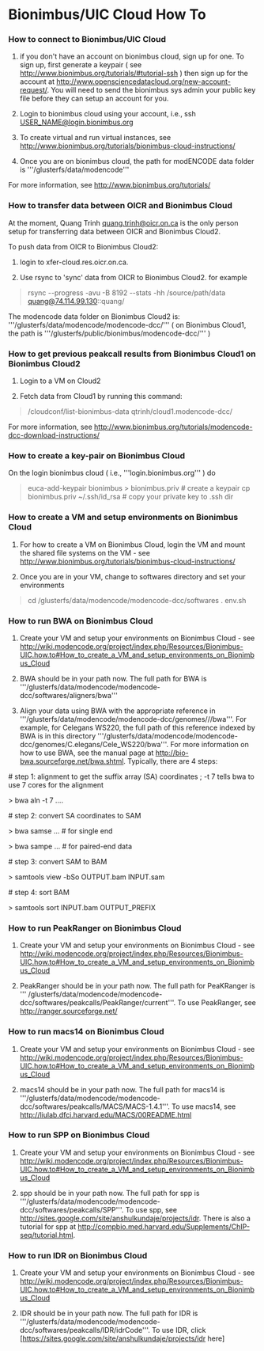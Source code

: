 
Bionimbus/UIC Cloud  How To
=====================================


### How to connect to Bionimbus/UIC Cloud

1. if you don't have an account on bionimbus cloud, sign up for one.  To sign up, first generate a keypair ( see http://www.bionimbus.org/tutorials/#tutorial-ssh ) then sign up for the account at http://www.opensciencedatacloud.org/new-account-request/.   You will need to send the bionimbus sys admin your public key file before they can setup an account for you.

2. Login to bionimbus cloud using your account, i.e., ssh USER_NAME@login.bionimbus.org

3. To create virtual and run virtual instances, see http://www.bionimbus.org/tutorials/bionimbus-cloud-instructions/

4.  Once you are on bionimbus cloud, the path for modENCODE data folder is '''/glusterfs/data/modencode'''

For more information, see http://www.bionimbus.org/tutorials/

### How to transfer data between OICR and Bionimbus Cloud

At the moment, Quang Trinh <quang.trinh@oicr.on.ca> is the only person setup for transferring data between OICR and Bionimbus Cloud2.  

To push data from OICR to Bionimbus Cloud2:

1. login to xfer-cloud.res.oicr.on.ca.  

2. Use rsync to 'sync' data from OICR to Bionimbus Cloud2.  for example

> rsync --progress -avu -B 8192 --stats -hh /source/path/data  quang@74.114.99.130::quang/

The modencode data folder on Bionimbus Cloud2 is: '''/glusterfs/data/modencode/modencode-dcc/'''  ( on Bionimbus Cloud1, the path is '''/glusterfs/public/bionimbus/modencode-dcc/''' )


### How to get previous peakcall results from Bionimbus Cloud1 on Bionimbus Cloud2

1. Login to a VM on Cloud2

2. Fetch data from Cloud1 by running this command:

>/cloudconf/list-bionimbus-data qtrinh/cloud1.modencode-dcc/ 

For more information, see http://www.bionimbus.org/tutorials/modencode-dcc-download-instructions/

### How to create a key-pair on Bionimbus Cloud
On the login bionimbus cloud ( i.e., '''login.bionimbus.org''' ) do 
 > euca-add-keypair bionimbus > bionimbus.priv     # create a keypair
 > cp bionimbus.priv  ~/.ssh/id_rsa                # copy your private key to .ssh dir

### How to create a VM and setup environments on Bionimbus Cloud
1. For how to create a VM on Bionimbus Cloud, login the VM and mount the shared file systems on the VM - see http://www.bionimbus.org/tutorials/bionimbus-cloud-instructions/

2. Once you are in your VM, change to softwares directory and set your environments
 > cd /glusterfs/data/modencode/modencode-dcc/softwares
 > . env.sh

### How to run BWA on Bionimbus Cloud
1. Create your VM and setup your environments on Bionimbus Cloud - see http://wiki.modencode.org/project/index.php/Resources/Bionimbus-UIC.how.to#How_to_create_a_VM_and_setup_environments_on_Bionimbus_Cloud

2. BWA should be in your path now.  The full path for BWA is '''/glusterfs/data/modencode/modencode-dcc/softwares/aligners/bwa'''

3. Align your data using BWA with the appropriate reference in '''/glusterfs/data/modencode/modencode-dcc/genomes/<species>/<build>/bwa'''.  For example, for Celegans WS220, the full path of this reference indexed by BWA is in this directory '''/glusterfs/data/modencode/modencode-dcc/genomes/C.elegans/Cele_WS220/bwa'''.  For more information on how to use BWA, see the manual page at http://bio-bwa.sourceforge.net/bwa.shtml.  Typically, there are 4 steps:

 \# step 1: alignment to get the suffix array (SA) coordinates ; -t 7 tells bwa to use 7 cores for the alignment
 
 \> bwa  aln  -t 7  ....   

 \# step 2: convert SA coordinates to SAM
 
 \> bwa  samse  ...    # for single end 
 
 \> bwa  sampe  ...    # for paired-end data 

 \# step 3: convert SAM to BAM
 
 \> samtools  view  -bSo  OUTPUT.bam  INPUT.sam 

 \# step 4: sort BAM
 
 \> samtools sort INPUT.bam OUTPUT_PREFIX

### How to run PeakRanger on Bionimbus Cloud
1. Create your VM and setup your environments on Bionimbus Cloud - see http://wiki.modencode.org/project/index.php/Resources/Bionimbus-UIC.how.to#How_to_create_a_VM_and_setup_environments_on_Bionimbus_Cloud

2. PeakRanger should be in your path now.  The full path for PeaKRanger is ''' /glusterfs/data/modencode/modencode-dcc/softwares/peakcalls/PeakRanger/current'''.  To use PeakRanger, see http://ranger.sourceforge.net/

### How to run macs14 on Bionimbus Cloud
1. Create your VM and setup your environments on Bionimbus Cloud - see http://wiki.modencode.org/project/index.php/Resources/Bionimbus-UIC.how.to#How_to_create_a_VM_and_setup_environments_on_Bionimbus_Cloud

2. macs14 should be in your path now.  The full path for macs14 is '''/glusterfs/data/modencode/modencode-dcc/softwares/peakcalls/MACS/MACS-1.4.1'''.  To use macs14, see 
http://liulab.dfci.harvard.edu/MACS/00README.html

### How to run SPP on Bionimbus Cloud
1. Create your VM and setup your environments on Bionimbus Cloud - see http://wiki.modencode.org/project/index.php/Resources/Bionimbus-UIC.how.to#How_to_create_a_VM_and_setup_environments_on_Bionimbus_Cloud

2. spp should be in your path now.  The full path for spp is '''/glusterfs/data/modencode/modencode-dcc/softwares/peakcalls/SPP'''.  To use spp, see http://sites.google.com/site/anshulkundaje/projects/idr.  There is also a tutorial for spp at http://compbio.med.harvard.edu/Supplements/ChIP-seq/tutorial.html.

### How to run IDR on Bionimbus Cloud
1. Create your VM and setup your environments on Bionimbus Cloud - see http://wiki.modencode.org/project/index.php/Resources/Bionimbus-UIC.how.to#How_to_create_a_VM_and_setup_environments_on_Bionimbus_Cloud

2. IDR should be in your path now.  The full path for IDR is '''/glusterfs/data/modencode/modencode-dcc/softwares/peakcalls/IDR/idrCode'''.  To use IDR, click [https://sites.google.com/site/anshulkundaje/projects/idr here]

